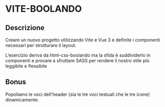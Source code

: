 VITE-BOOLANDO
===


## Descrizione
Creare un nuovo progetto utilizzando Vite e Vue 3 e definite i componenti necessari per strutturare il layout.

L’esercizio deriva da html-css-boolando ma la sfida è suddividerlo in componenti e provare a sfruttare SASS per rendere il nostro stile più leggibile e flessibile
 
## Bonus
Popoliamo le voci dell’header (sia le tre voci testuali che le tre icone) dinamicamente.